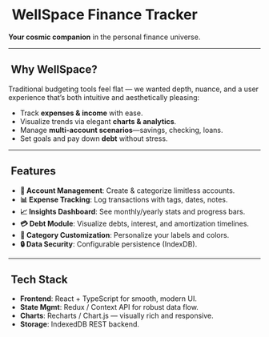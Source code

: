 # ​ WellSpace Finance Tracker

**Your cosmic companion** in the personal finance universe.

---

## ​ Why WellSpace?

Traditional budgeting tools feel flat — we wanted depth, nuance, and a user experience that’s both intuitive and aesthetically pleasing:

- Track **expenses & income** with ease.  
- Visualize trends via elegant **charts & analytics**.  
- Manage **multi-account scenarios**—savings, checking, loans.  
- Set goals and pay down **debt** without stress.

---

## ​ Features

- **🧾 Account Management**: Create & categorize limitless accounts.  
- **📊 Expense Tracking**: Log transactions with tags, dates, notes.  
- **📈 Insights Dashboard**: See monthly/yearly stats and progress bars.  
- **💳 Debt Module**: Visualize debts, interest, and amortization timelines.  
- **📂 Category Customization**: Personalize your labels and colors.  
- **🔒 Data Security**: Configurable persistence (IndexDB).

---

## ​ Tech Stack

- **Frontend**: React + TypeScript for smooth, modern UI.  
- **State Mgmt**: Redux / Context API for robust data flow.  
- **Charts**: Recharts / Chart.js — visually rich and responsive.  
- **Storage**: IndexedDB REST backend.

